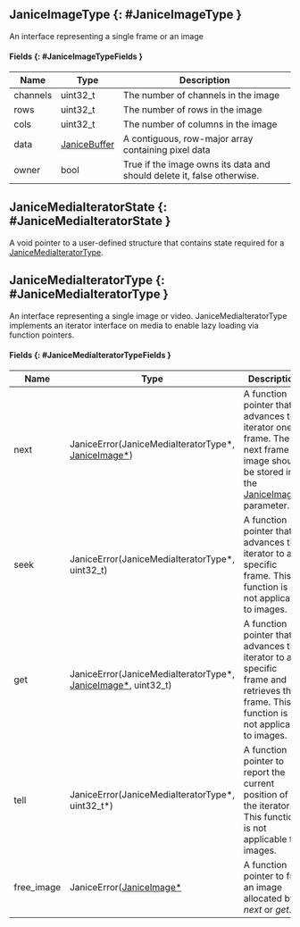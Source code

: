 ## JaniceImageType {: #JaniceImageType }

An interface representing a single frame or an image

#### Fields {: #JaniceImageTypeFields }

Name     | Type                          | Description
-------- | ----------------------------- | -----------
channels | uint32_t                      | The number of channels in the image
rows     | uint32_t                      | The number of rows in the image
cols     | uint32_t                      | The number of columns in the image
data     | [JaniceBuffer](#JaniceBuffer) | A contiguous, row-major array containing pixel data
owner    | bool                          | True if the image owns its data and should delete it, false otherwise.


## JaniceMediaIteratorState {: #JaniceMediaIteratorState }

A void pointer to a user-defined structure that contains state required for a
[JaniceMediaIteratorType](#JaniceMediaIteratorType).


## JaniceMediaIteratorType {: #JaniceMediaIteratorType }

An interface representing a single image or video. JaniceMediaIteratorType
implements an iterator interface on media to enable lazy loading via function
pointers.

#### Fields {: #JaniceMediaIteratorTypeFields }

Name | Type | Description
---- | ---- | -----------
next | JaniceError(JaniceMediaIteratorType\*, [JaniceImage\*](#JaniceImageType)) | A function pointer that advances the iterator one frame. The next frame or image should be stored in the [JaniceImage\*](#JaniceImageType) parameter.
seek | JaniceError(JaniceMediaIteratorType\*, uint32_t) | A function pointer that advances the iterator to a specific frame. This function is not applicable to images.
get  | JaniceError(JaniceMediaIteratorType\*, [JaniceImage\*](#JaniceImageType), uint32_t) | A function pointer that advances the iterator to a specific frame and retrieves that frame. This function is not applicable to images.
tell | JaniceError(JaniceMediaIteratorType\*, uint32_t\*) | A function pointer to report the current position of the iterator. This function is not applicable to images.
free_image | JaniceError([JaniceImage\*](#JaniceImageType) | A function pointer to free an image allocated by *next* or *get*.

